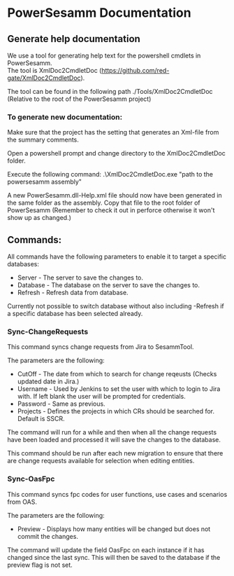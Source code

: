 # PowerSesamm Documentation

## Generate help documentation

We use a tool for generating help text for the powershell cmdlets in PowerSesamm.  
The tool is XmlDoc2CmdletDoc (https://github.com/red-gate/XmlDoc2CmdletDoc).  

The tool can be found in the following path ./Tools/XmlDoc2CmdletDoc (Relative to the root of the PowerSesamm project)  

### To generate new documentation:
Make sure that the project has the setting that generates an Xml-file from the summary comments.

Open a powershell prompt and change directory to the XmlDoc2CmdletDoc folder.

Execute the following command:
.\XmlDoc2CmdletDoc.exe "path to the powersesamm assembly"

A new PowerSesamm.dll-Help.xml file should now have been generated in the same folder as the assembly.
Copy that file to the root folder of PowerSesamm (Remember to check it out in perforce otherwise it won't show up as changed.)

## Commands:

All commands have the following parameters to enable it to target a specific databases:
* Server - The server to save the changes to.
* Database - The database on the server to save the changes to.
* Refresh - Refresh data from database.

Currently not possible to switch database without also including -Refresh if a specific database
has been selected already.

### Sync-ChangeRequests
This command syncs change requests from Jira to SesammTool.

The parameters are the following:
* CutOff - The date from which to search for change reqeusts (Checks updated date in Jira.)
* Username - Used by Jenkins to set the user with which to login to Jira with. If left blank the user will be prompted for credentials.
* Password - Same as previous.
* Projects - Defines the projects in which CRs should be searched for. Default is SSCR.

The command will run for a while and then when all the change requests have been loaded and processed it will save the changes to the database.

This command should be run after each new migration to ensure that there are change requests available for selection when editing entities.

### Sync-OasFpc
This command syncs fpc codes for user functions, use cases and scenarios from OAS.

The parameters are the following:
* Preview - Displays how many entities will be changed but does not commit the changes.

The command will update the field OasFpc on each instance if it has changed since the last sync.
This will then be saved to the database if the preview flag is not set.


